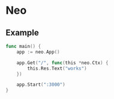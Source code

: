 Neo
====

## Example
```Go
func main() {
    app := neo.App()

    app.Get("/", func(this *neo.Ctx) {
        this.Res.Text("works")
    })

    app.Start(":3000")
}
```

